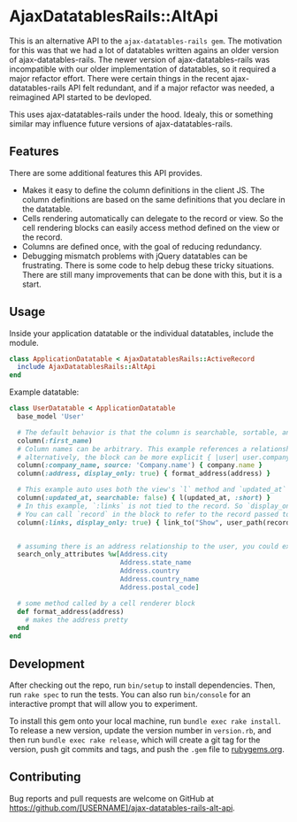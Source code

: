 # AjaxDatatablesRails::AltApi

This is an alternative API to the `ajax-datatables-rails gem`. The motivation for this was that we had a lot of datatables written agains an older version of ajax-datatables-rails. The newer version of ajax-datatables-rails was incompatible with our older implementation of datatables, so it required a major refactor effort. There were certain things in the recent ajax-datatables-rails API felt redundant, and if a major refactor was needed, a reimagined API started to be devloped.

This uses ajax-datatables-rails under the hood. Idealy, this or something similar may influence future versions of ajax-datatables-rails.

## Features

There are some additional features this API provides.

* Makes it easy to define the column definitions in the client JS. The column definitions are based on the same definitions that you declare in the datatable.
* Cells rendering automatically can delegate to the record or view. So the cell rendering blocks can easily access method defined on the view or the record.
* Columns are defined once, with the goal of reducing redundancy.
* Debugging mismatch problems with jQuery datatables can be frustrating. There is some code to help debug these tricky situations. There are still many improvements that can be done with this, but it is a start.

## Usage

Inside your application datatable or the individual datatables, include the module.

```Ruby
class ApplicationDatatable < AjaxDatatablesRails::ActiveRecord
  include AjaxDatatablesRails::AltApi
end
```

Example datatable:

```Ruby
class UserDatatable < ApplicationDatatable
  base_model 'User'

  # The default behavior is that the column is searchable, sortable, and renders the value.
  column(:first_name)
  # Column names can be arbitrary. This example references a relationship
  # alternatively, the block can be more explicit { |user| user.company.name } or { record.company.name }
  column(:company_name, source: 'Company.name') { company.name }
  column(:address, display_only: true) { format_address(address) }

  # This example auto uses both the view's `l` method and `updated_at` (from the user record)
  column(:updated_at, searchable: false) { l(updated_at, :short) }
  # In this example, `:links` is not tied to the record. So `display_only` is used so it is not searchable or sortable.
  # You can call `record` in the block to refer to the record passed to the cell renderer.
  column(:links, display_only: true) { link_to("Show", user_path(record)) }


  # assuming there is an address relationship to the user, you could expose searchable attrs this way
  search_only_attributes %w[Address.city
                            Address.state_name
                            Address.country
                            Address.country_name
                            Address.postal_code]

  # some method called by a cell renderer block
  def format_address(address)
    # makes the address pretty
  end
end
```

## Development

After checking out the repo, run `bin/setup` to install dependencies. Then, run `rake spec` to run the tests. You can also run `bin/console` for an interactive prompt that will allow you to experiment.

To install this gem onto your local machine, run `bundle exec rake install`. To release a new version, update the version number in `version.rb`, and then run `bundle exec rake release`, which will create a git tag for the version, push git commits and tags, and push the `.gem` file to [rubygems.org](https://rubygems.org).

## Contributing

Bug reports and pull requests are welcome on GitHub at https://github.com/[USERNAME]/ajax-datatables-rails-alt-api.
